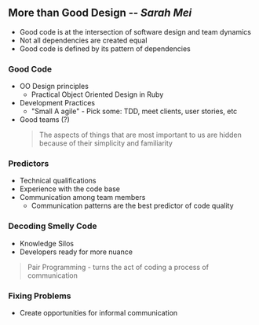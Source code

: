 ## More than Good Design -- *Sarah Mei*

* Good code is at the intersection of software design and team dynamics
* Not all dependencies are created equal
* Good code is defined by its pattern of dependencies

### Good Code

* OO Design principles
  * Practical Object Oriented Design in Ruby
* Development Practices
  * "Small A agile" - Pick some: TDD, meet clients, user stories, etc
* Good teams (?)
  > The aspects of things that are most important to us are hidden because of their 
  >  simplicity and familiarity

### Predictors

* Technical qualifications
* Experience with the code base
* Communication among team members
   * Communication patterns are the best predictor of code quality

### Decoding Smelly Code

* Knowledge Silos
* Developers ready for more nuance

> Pair Programming - turns the act of coding a process of communication

### Fixing Problems

* Create opportunities for informal communication
